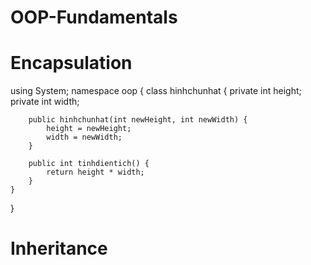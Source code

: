 # OOP-Fundamentals

# Encapsulation
using System;
namespace oop
{
    class hinhchunhat
    {
        private int height;
        private int width;

        public hinhchunhat(int newHeight, int newWidth) {
            height = newHeight;
            width = newWidth;
        }

        public int tinhdientich() {
            return height * width;
        }
    }
}


# Inheritance

 
